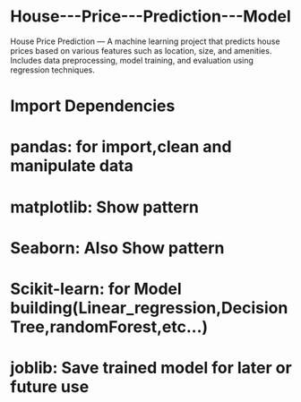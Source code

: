 # House---Price---Prediction---Model
House Price Prediction — A machine learning project that predicts house prices based on various features such as location, size, and amenities. Includes data preprocessing, model training, and evaluation using regression techniques.
# Import Dependencies
# pandas: for import,clean and manipulate data
# matplotlib: Show pattern
# Seaborn: Also Show pattern
# Scikit-learn: for Model building(Linear_regression,DecisionTree,randomForest,etc...)
# joblib: Save trained model for later or future use